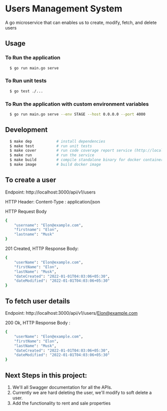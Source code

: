 # Users Management System

A go microservice that can enables us to create, modify, fetch, and delete users

## Usage

### To Run the application
```bash
  $ go run main.go serve
```

### To Run unit tests
```bash
  $ go test ./...
```

### To Run the application with custom environment variables
```bash
  $ go run main.go serve --env STAGE --host 0.0.0.0 --port 4000
```

## Development
```bash
  $ make dep           # install dependencies
  $ make test          # run unit tests
  $ make cover         # run code coverage report service (http://localhost:3001)
  $ make run           # run the service
  $ make build         # compile standalone binary for docker container
  $ make image         # build docker image  
```

## To create a user
Endpoint: http://localhost:3000/api/v1/users

HTTP Header: Content-Type : application/json


HTTP Request Body
```bash
{
    "username": "Elon@example.com",
    "firstname": "Elon",
    "lastname": "Musk"
} 
```

201 Created, HTTP Response Body:
```bash
{
    "userName": "Elon@example.com",
    "firstName": "Elon",
    "lastName": "Musk",
    "dateCreated": "2022-01-01T04:03:06+05:30",
    "dateModified": "2022-01-01T04:03:06+05:30"
}
```

## To fetch user details
Endpoint: http://localhost:3000/api/v1/users/Elon@example.com

200 Ok, HTTP Response Body :
```bash
{
    "userName": "Elon@example.com",
    "firstName": "Elon",
    "lastName": "Musk",
    "dateCreated": "2022-01-01T04:03:06+05:30",
    "dateModified": "2022-01-01T04:03:06+05:30"
}
```

## Next Steps in this project:
1. We'll all Swagger documentation for all the APIs.
2. Currently we are hard deleting the user, we'll modify to soft delete a user.
3. Add the functionality to rent and sale properties






